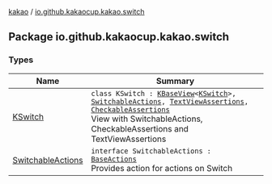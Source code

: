 [kakao](../index.md) / [io.github.kakaocup.kakao.switch](./index.md)

## Package io.github.kakaocup.kakao.switch

### Types

| Name | Summary |
|---|---|
| [KSwitch](-k-switch/index.md) | `class KSwitch : `[`KBaseView`](../io.github.kakaocup.kakao.common.views/-k-base-view/index.md)`<`[`KSwitch`](-k-switch/index.md)`>, `[`SwitchableActions`](-switchable-actions/index.md)`, `[`TextViewAssertions`](../io.github.kakaocup.kakao.text/-text-view-assertions/index.md)`, `[`CheckableAssertions`](../io.github.kakaocup.kakao.check/-checkable-assertions/index.md)<br>View with SwitchableActions, CheckableAssertions and TextViewAssertions |
| [SwitchableActions](-switchable-actions/index.md) | `interface SwitchableActions : `[`BaseActions`](../io.github.kakaocup.kakao.common.actions/-base-actions/index.md)<br>Provides action for actions on Switch |
